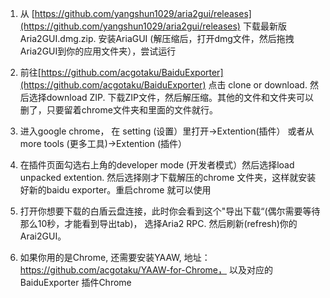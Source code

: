 1. 从 [https://github.com/yangshun1029/aria2gui/releases](https://github.com/yangshun1029/aria2gui/releases) 下载最新版 Aria2GUI.dmg.zip.  安装AriaGUI (解压缩后，打开dmg文件，然后拖拽Aria2GUI到你的应用文件夹），尝试运行

2. 前往[https://github.com/acgotaku/BaiduExporter](https://github.com/acgotaku/BaiduExporter)   点击 clone or download. 然后选择download ZIP. 下载ZIP文件，然后解压缩。其他的文件和文件夹可以删了，只要留着chrome文件夹和里面的文件就行。

3. 进入google chrome， 在 setting (设置）里打开->Extention(插件） 或者从more tools (更多工具)->Extention (插件）

4. 在插件页面勾选右上角的developer mode (开发者模式）然后选择load unpacked extention. 然后选择刚才下载解压的chrome 文件夹，这样就安装好新的baidu exporter。重启chrome 就可以使用

5. 打开你想要下载的白盾云盘连接，此时你会看到这个"导出下载“(偶尔需要等待那么10秒，才能看到导出tab)， 选择Aria2 RPC. 然后刷新(refresh)你的Arai2GUI。

6. 如果你用的是Chrome, 还需要安装YAAW, 地址： https://github.com/acgotaku/YAAW-for-Chrome， 以及对应的BaiduExporter 插件Chrome
